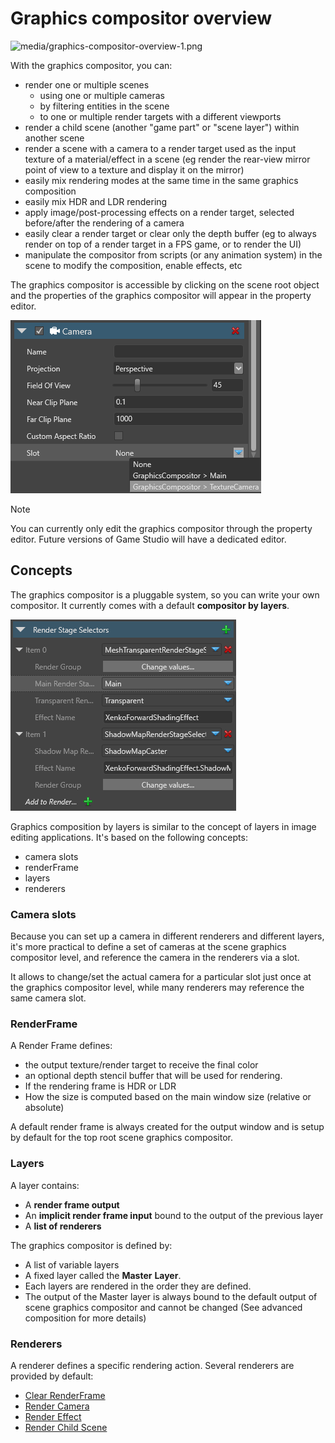 # Graphics compositor overview

![media/graphics-compositor-overview-1.png](media/graphics-compositor-overview-1.png) 

With the graphics compositor, you can:

- render one or multiple scenes
  - using one or multiple cameras 
  - by filtering entities in the scene
  - to one or multiple render targets with a different viewports
- render a child scene (another "game part" or "scene layer") within another scene
- render a scene with a camera to a render target used as the input texture of a material/effect in a scene (eg render the rear-view mirror point of view to a texture and display it on the mirror)
- easily mix rendering modes at the same time in the same graphics composition
- easily mix HDR and LDR rendering
- apply image/post-processing effects on a render target, selected before/after the rendering of a camera
- easily clear a render target or clear only the depth buffer (eg to always render on top of a render target in a FPS game, or to render the UI)
- manipulate the compositor from scripts (or any animation system) in the scene to modify the composition, enable effects, etc

The graphics compositor is accessible by clicking on the scene root object and the properties of the graphics compositor will appear in the property editor.

![media/graphics-compositor-overview-2.png](media/graphics-compositor-overview-2.png) 

> [!Note]
> You can currently only edit the graphics compositor through the property editor. Future versions of Game Studio will have a dedicated editor.

## Concepts

The graphics compositor is a pluggable system, so you can write your own compositor. It currently comes with a default **compositor by layers**.

![media/graphics-compositor-overview-3.png](media/graphics-compositor-overview-3.png) 

Graphics composition by layers is similar to the concept of layers in image editing applications. It's based on the following concepts:

- camera slots
- renderFrame
- layers
- renderers

### Camera slots

Because you can set up a camera in different renderers and different layers, it's more practical to define a set of cameras at the scene graphics compositor level, and reference the camera in the renderers via a slot.

It allows to change/set the actual camera for a particular slot just once at the graphics compositor level, while many renderers may reference the same camera slot.

### RenderFrame

A Render Frame defines:

- the output texture/render target to receive the final color
- an optional depth stencil buffer that will be used for rendering.
- If the rendering frame is HDR or LDR
- How the size is computed based on the main window size (relative or absolute)

A default render frame is always created for the output window and is setup by default for the top root scene graphics compositor.

### Layers

A layer contains:

- A **render frame output**
- An **implicit render frame input** bound to the output of the previous layer
- A **list of renderers**

The graphics compositor is defined by:

- A list of variable layers
- A fixed layer called the **Master** **Layer**.
- Each layers are rendered in the order they are defined.
- The output of the Master layer is always bound to the default output of scene graphics compositor and cannot be changed (See advanced composition for more details)

### Renderers

A renderer defines a specific rendering action. Several renderers are provided by default:

- [Clear RenderFrame](scene-renderers/clear-renderframe.md)
- [Render Camera](scene-renderers/render-camera.md)
- [Render Effect](scene-renderers/render-effect.md)
- [Render Child Scene](scene-renderers/render-child-scene.md)